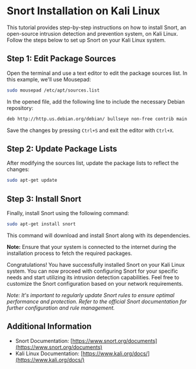
# Snort Installation on Kali Linux

This tutorial provides step-by-step instructions on how to install Snort, an open-source intrusion detection and prevention system, on Kali Linux. Follow the steps below to set up Snort on your Kali Linux system.

## Step 1: Edit Package Sources

Open the terminal and use a text editor to edit the package sources list. In this example, we'll use Mousepad:

```bash
sudo mousepad /etc/apt/sources.list
```

In the opened file, add the following line to include the necessary Debian repository:

```bash
deb http://http.us.debian.org/debian/ bullseye non-free contrib main
```

Save the changes by pressing `Ctrl+S` and exit the editor with `Ctrl+X`.

## Step 2: Update Package Lists

After modifying the sources list, update the package lists to reflect the changes:

```bash
sudo apt-get update
```

## Step 3: Install Snort

Finally, install Snort using the following command:

```bash
sudo apt-get install snort
```

This command will download and install Snort along with its dependencies.

**Note:** Ensure that your system is connected to the internet during the installation process to fetch the required packages.

Congratulations! You have successfully installed Snort on your Kali Linux system. You can now proceed with configuring Snort for your specific needs and start utilizing its intrusion detection capabilities. Feel free to customize the Snort configuration based on your network requirements.

*Note: It's important to regularly update Snort rules to ensure optimal performance and protection. Refer to the official Snort documentation for further configuration and rule management.*

## Additional Information

- Snort Documentation: [https://www.snort.org/documents](https://www.snort.org/documents)
- Kali Linux Documentation: [https://www.kali.org/docs/](https://www.kali.org/docs/)
```

